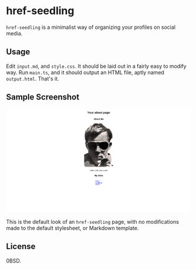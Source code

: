 # href-seedling
`href-seedling` is a minimalist way of organizing your profiles on social media.

## Usage
Edit `input.md`, and `style.css`. It should be laid out in a fairly easy to modify way.
Run `main.ts`, and it should output an HTML file, aptly named `output.html`. That's it.

## Sample Screenshot

![](screenshot.png)

This is the default look of an `href-seedling` page, with no modifications made to the 
default stylesheet, or Markdown template.

## License
0BSD.

